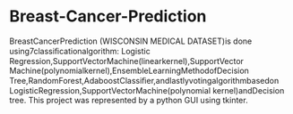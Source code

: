 # Breast-Cancer-Prediction
BreastCancerPrediction (WISCONSIN MEDICAL DATASET)is done using7classiﬁcationalgorithm: Logistic Regression,SupportVectorMachine(linearkernel),SupportVector Machine(polynomialkernel),EnsembleLearningMethodofDecision Tree,RandomForest,AdaboostClassiﬁer,andlastlyvotingalgorithmbasedon LogisticRegression,SupportVectorMachine(polynomial kernel)andDecision tree.  This project was represented by a python GUI using tkinter.
